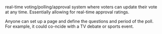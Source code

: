 real-time voting/polling/approval system where voters can update their vote at any time. Essentially allowing for real-time approval ratings.

Anyone can set up a page and define the questions and period of the poll. For example, it could co-ncide with a TV debate or sports event.
